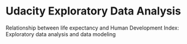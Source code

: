 # Udacity Exploratory Data Analysis
Relationship between life expectancy and Human Development Index: Exploratory data analysis and data modeling

